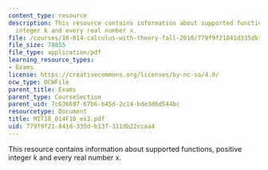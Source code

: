```yaml
---
content_type: resource
description: This resource contains information about supported functions, positive
  integer k and every real number x.
file: /courses/18-014-calculus-with-theory-fall-2010/779f9f21841d335db137311db22ccaa4_MIT18_014F10_ex3.pdf
file_size: 78855
file_type: application/pdf
learning_resource_types:
- Exams
license: https://creativecommons.org/licenses/by-nc-sa/4.0/
ocw_type: OCWFile
parent_title: Exams
parent_type: CourseSection
parent_uid: 7c636697-67b6-b45d-2c14-bde3d6d544bc
resourcetype: Document
title: MIT18_014F10_ex3.pdf
uid: 779f9f21-841d-335d-b137-311db22ccaa4
---
```

This resource contains information about supported functions, positive integer k and every real number x.